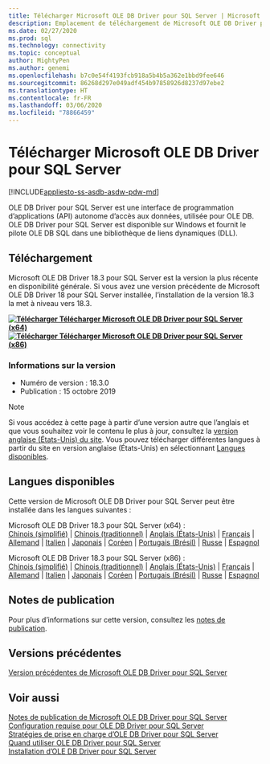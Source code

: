 ```yaml
---
title: Télécharger Microsoft OLE DB Driver pour SQL Server | Microsoft Docs
description: Emplacement de téléchargement de Microsoft OLE DB Driver pour SQL Server
ms.date: 02/27/2020
ms.prod: sql
ms.technology: connectivity
ms.topic: conceptual
author: MightyPen
ms.author: genemi
ms.openlocfilehash: b7c0e54f4193fcb918a5b4b5a362e1bbd9fee646
ms.sourcegitcommit: 86268d297e049adf454b97858926d8237d97ebe2
ms.translationtype: HT
ms.contentlocale: fr-FR
ms.lasthandoff: 03/06/2020
ms.locfileid: "78866459"
---
```

# <a name="download-microsoft-ole-db-driver-for-sql-server"></a>Télécharger Microsoft OLE DB Driver pour SQL Server

[!INCLUDE[appliesto-ss-asdb-asdw-pdw-md](../../includes/appliesto-ss-asdb-asdw-pdw-md.md)]

OLE DB Driver pour SQL Server est une interface de programmation d’applications (API) autonome d’accès aux données, utilisée pour OLE DB. OLE DB Driver pour SQL Server est disponible sur Windows et fournit le pilote OLE DB SQL dans une bibliothèque de liens dynamiques (DLL).

## <a name="download"></a>Téléchargement

Microsoft OLE DB Driver 18.3 pour SQL Server est la version la plus récente en disponibilité générale. Si vous avez une version précédente de Microsoft OLE DB Driver 18 pour SQL Server installée, l’installation de la version 18.3 la met à niveau vers 18.3.

**[![Télécharger](../../ssms/media/download-icon.png) Télécharger Microsoft OLE DB Driver pour SQL Server (x64)](https://go.microsoft.com/fwlink/?linkid=2117515)**  
**[![Télécharger](../../ssms/media/download-icon.png) Télécharger Microsoft OLE DB Driver pour SQL Server (x86)](https://go.microsoft.com/fwlink/?linkid=2117517)**  

### <a name="version-information"></a>Informations sur la version

- Numéro de version : 18.3.0
- Publication : 15 octobre 2019

> [!Note]
> Si vous accédez à cette page à partir d’une version autre que l’anglais et que vous souhaitez voir le contenu le plus à jour, consultez la [version anglaise (États-Unis) du site](https://aka.ms/downloadmsoledbsqlusenglish). Vous pouvez télécharger différentes langues à partir du site en version anglaise (États-Unis) en sélectionnant [Langues disponibles](#available-languages).

## <a name="available-languages"></a>Langues disponibles

Cette version de Microsoft OLE DB Driver pour SQL Server peut être installée dans les langues suivantes :

Microsoft OLE DB Driver 18.3 pour SQL Server (x64) :  
[Chinois (simplifié)](https://go.microsoft.com/fwlink/?linkid=2117515&clcid=0x804) | [Chinois (traditionnel)](https://go.microsoft.com/fwlink/?linkid=2117515&clcid=0x404) | [Anglais (États-Unis)](https://go.microsoft.com/fwlink/?linkid=2117515&clcid=0x409) | [Français](https://go.microsoft.com/fwlink/?linkid=2117515&clcid=0x40c) | [Allemand](https://go.microsoft.com/fwlink/?linkid=2117515&clcid=0x407) | [Italien](https://go.microsoft.com/fwlink/?linkid=2117515&clcid=0x410) | [Japonais](https://go.microsoft.com/fwlink/?linkid=2117515&clcid=0x411) | [Coréen](https://go.microsoft.com/fwlink/?linkid=2117515&clcid=0x412) | [Portugais (Brésil)](https://go.microsoft.com/fwlink/?linkid=2117515&clcid=0x416) | [Russe](https://go.microsoft.com/fwlink/?linkid=2117515&clcid=0x419) | [Espagnol](https://go.microsoft.com/fwlink/?linkid=2117515&clcid=0x40a)

Microsoft OLE DB Driver 18.3 pour SQL Server (x86) :  
[Chinois (simplifié)](https://go.microsoft.com/fwlink/?linkid=2117517&clcid=0x804) | [Chinois (traditionnel)](https://go.microsoft.com/fwlink/?linkid=2117517&clcid=0x404) | [Anglais (États-Unis)](https://go.microsoft.com/fwlink/?linkid=2117517&clcid=0x409) | [Français](https://go.microsoft.com/fwlink/?linkid=2117517&clcid=0x40c) | [Allemand](https://go.microsoft.com/fwlink/?linkid=2117517&clcid=0x407) | [Italien](https://go.microsoft.com/fwlink/?linkid=2117517&clcid=0x410) | [Japonais](https://go.microsoft.com/fwlink/?linkid=2117517&clcid=0x411) | [Coréen](https://go.microsoft.com/fwlink/?linkid=2117517&clcid=0x412) | [Portugais (Brésil)](https://go.microsoft.com/fwlink/?linkid=2117517&clcid=0x416) | [Russe](https://go.microsoft.com/fwlink/?linkid=2117517&clcid=0x419) | [Espagnol](https://go.microsoft.com/fwlink/?linkid=2117517&clcid=0x40a)

## <a name="release-notes"></a>Notes de publication

Pour plus d’informations sur cette version, consultez les [notes de publication](release-notes-for-oledb-driver-for-sql-server.md).

## <a name="previous-releases"></a>Versions précédentes

[Version précédentes de Microsoft OLE DB Driver pour SQL Server](release-notes-for-oledb-driver-for-sql-server.md#previous-releases)

## <a name="see-also"></a>Voir aussi

[Notes de publication de Microsoft OLE DB Driver pour SQL Server](release-notes-for-oledb-driver-for-sql-server.md)  
[Configuration requise pour OLE DB Driver pour SQL Server](system-requirements-for-oledb-driver-for-sql-server.md)  
[Stratégies de prise en charge d’OLE DB Driver pour SQL Server](applications\support-policies-for-oledb-driver-for-sql-server.md)  
[Quand utiliser OLE DB Driver pour SQL Server](when-to-use-oledb-driver-for-sql-server.md)  
[Installation d’OLE DB Driver pour SQL Server](applications/installing-oledb-driver-for-sql-server.md)
